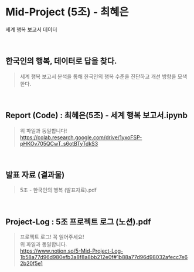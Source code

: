 # Mid-Project (5조) - 최혜은
세계 행복 보고서 데이터

 <br>
 
## 한국인의 행복, 데이터로 답을 찾다.
>세계 행복 보고서 분석을 통해 한국인의 행복 수준을 진단하고 개선 방향을 모색한다.

<br>

## Report (Code) : 최혜은(5조) - 세계 행복 보고서.ipynb
>위 파일과 동일합니다!<br>
>https://colab.research.google.com/drive/1yxoFSP-pHKOv705QCwT_s6otBTyTdkS3

<br>

## 발표 자료 (결과물)
>5조 - 한국인의 행복 (발표자료).pdf

<br>


## Project-Log : 5조 프로젝트 로그 (노션).pdf
>프로젝트 로그! 꼭 읽어주세요! <br>
>위 파일과 동일합니다. <br>
>https://www.notion.so/5-Mid-Project-Log-1b58a77d96d980efb3a8f8a8bb212e0f#1b88a77d96d98032afecc7e62b20f5e1
